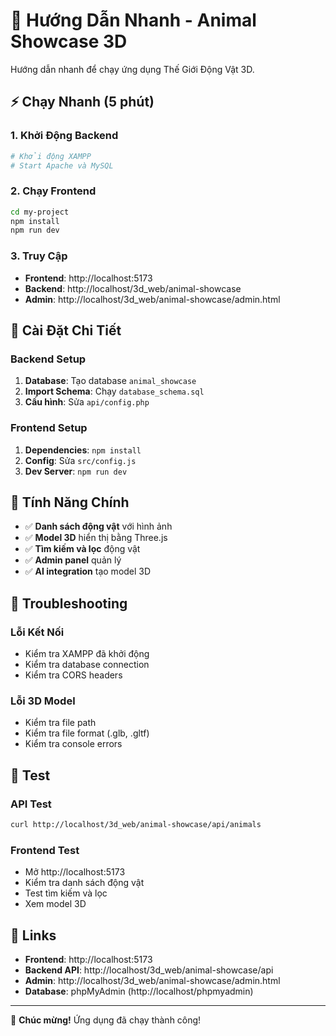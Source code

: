 # 🚀 Hướng Dẫn Nhanh - Animal Showcase 3D

Hướng dẫn nhanh để chạy ứng dụng Thế Giới Động Vật 3D.

## ⚡ Chạy Nhanh (5 phút)

### 1. Khởi Động Backend
```bash
# Khởi động XAMPP
# Start Apache và MySQL
```

### 2. Chạy Frontend
```bash
cd my-project
npm install
npm run dev
```

### 3. Truy Cập
- **Frontend**: http://localhost:5173
- **Backend**: http://localhost/3d_web/animal-showcase
- **Admin**: http://localhost/3d_web/animal-showcase/admin.html

## 🔧 Cài Đặt Chi Tiết

### Backend Setup
1. **Database**: Tạo database `animal_showcase`
2. **Import Schema**: Chạy `database_schema.sql`
3. **Cấu hình**: Sửa `api/config.php`

### Frontend Setup
1. **Dependencies**: `npm install`
2. **Config**: Sửa `src/config.js`
3. **Dev Server**: `npm run dev`

## 🎯 Tính Năng Chính

- ✅ **Danh sách động vật** với hình ảnh
- ✅ **Model 3D** hiển thị bằng Three.js
- ✅ **Tìm kiếm và lọc** động vật
- ✅ **Admin panel** quản lý
- ✅ **AI integration** tạo model 3D

## 🐛 Troubleshooting

### Lỗi Kết Nối
- Kiểm tra XAMPP đã khởi động
- Kiểm tra database connection
- Kiểm tra CORS headers

### Lỗi 3D Model
- Kiểm tra file path
- Kiểm tra file format (.glb, .gltf)
- Kiểm tra console errors

## 📱 Test

### API Test
```bash
curl http://localhost/3d_web/animal-showcase/api/animals
```

### Frontend Test
- Mở http://localhost:5173
- Kiểm tra danh sách động vật
- Test tìm kiếm và lọc
- Xem model 3D

## 🔗 Links

- **Frontend**: http://localhost:5173
- **Backend API**: http://localhost/3d_web/animal-showcase/api
- **Admin**: http://localhost/3d_web/animal-showcase/admin.html
- **Database**: phpMyAdmin (http://localhost/phpmyadmin)

---

🎉 **Chúc mừng!** Ứng dụng đã chạy thành công!
